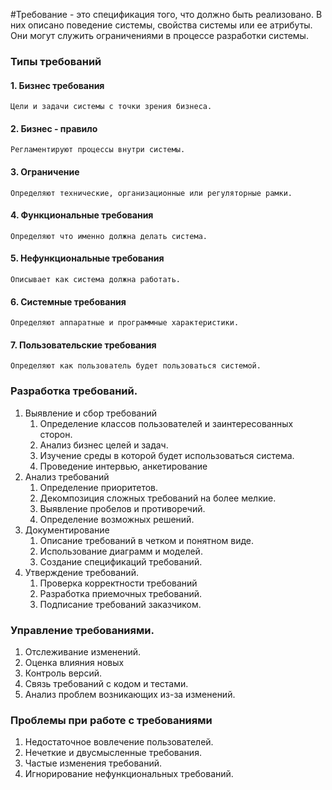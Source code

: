 #Требование - это спецификация того, что должно быть реализовано. В них описано поведение системы, свойства системы или ее атрибуты. Они могут служить ограничениями в процессе разработки системы.

### Типы требований
#### 1. Бизнес требования
	Цели и задачи системы с точки зрения бизнеса.
#### 2. Бизнес - правило
	Регламентируют процессы внутри системы.
#### 3. Ограничение
	Определяют технические, организационные или регуляторные рамки.
#### 4. Функциональные требования 
	Определяют что именно должна делать система.
#### 5. Нефункциональные требования 
	Описывает как система должна работать.
#### 6. Системные требования 
	Определяют аппаратные и программные характеристики.
#### 7. Пользовательские требования
	Определяют как пользователь будет пользоваться системой.


### Разработка требований.
1. Выявление и сбор требований 
	1. Определение классов пользователей и заинтересованных сторон.
	2. Анализ бизнес целей и задач.
	3. Изучение среды в которой будет использоваться система.
	4. Проведение интервью, анкетирование
2. Анализ требований
	1. Определение приоритетов.
	2. Декомпозиция сложных требований на более мелкие.
	3. Выявление пробелов и противоречий.
	4. Определение возможных решений.
3. Документирование
	1. Описание требований в четком и понятном виде.
	2. Использование диаграмм и моделей.
	3. Создание спецификаций требований.
4. Утверждение требований.
	1. Проверка корректности требований
	2. Разработка приемочных требований.
	3. Подписание требований заказчиком.

### Управление требованиями. 
1. Отслеживание изменений.
2. Оценка влияния новых 
3. Контроль версий.
4. Связь требований с кодом и тестами.
5. Анализ проблем возникающих из-за изменений.

### Проблемы при работе с требованиями 
1. Недостаточное вовлечение пользователей.
2. Нечеткие и двусмысленные требования. 
3. Частые изменения требований.
4. Игнорирование нефункциональных требований.